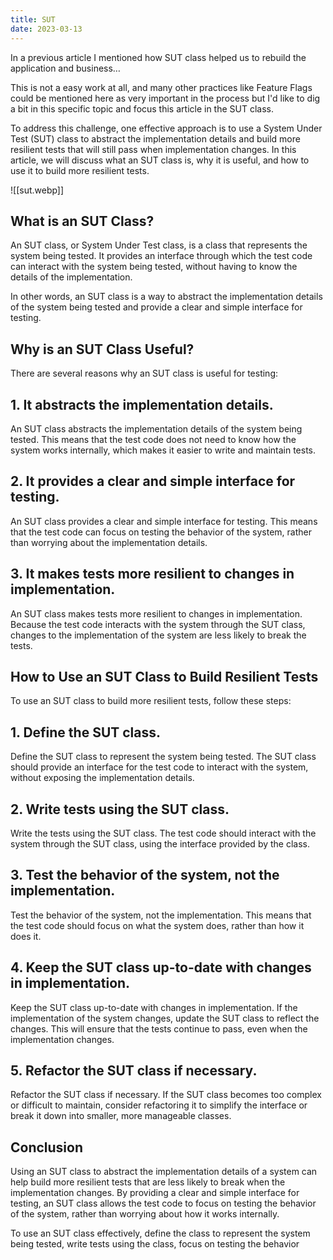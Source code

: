 ```yaml
---
title: SUT
date: 2023-03-13
---
```


In a previous article I mentioned how SUT class helped us to rebuild the application and business…

This is not a easy work at all, and many other practices like Feature Flags could be mentioned here as very important in the process but I'd like to dig a bit in this specific topic and focus this article in the SUT class.

To address this challenge, one effective approach is to use a System Under Test (SUT) class to abstract the implementation details and build more resilient tests that will still pass when implementation changes. In this article, we will discuss what an SUT class is, why it is useful, and how to use it to build more resilient tests.

![[sut.webp]]

## What is an SUT Class?

An SUT class, or System Under Test class, is a class that represents the system being tested. It provides an interface through which the test code can interact with the system being tested, without having to know the details of the implementation.

In other words, an SUT class is a way to abstract the implementation details of the system being tested and provide a clear and simple interface for testing.

## Why is an SUT Class Useful?

There are several reasons why an SUT class is useful for testing:

## 1. It abstracts the implementation details.

An SUT class abstracts the implementation details of the system being tested. This means that the test code does not need to know how the system works internally, which makes it easier to write and maintain tests.

## 2. It provides a clear and simple interface for testing.

An SUT class provides a clear and simple interface for testing. This means that the test code can focus on testing the behavior of the system, rather than worrying about the implementation details.

## 3. It makes tests more resilient to changes in implementation.

An SUT class makes tests more resilient to changes in implementation. Because the test code interacts with the system through the SUT class, changes to the implementation of the system are less likely to break the tests.

## How to Use an SUT Class to Build Resilient Tests

To use an SUT class to build more resilient tests, follow these steps:

## 1. Define the SUT class.

Define the SUT class to represent the system being tested. The SUT class should provide an interface for the test code to interact with the system, without exposing the implementation details.

## 2. Write tests using the SUT class.

Write the tests using the SUT class. The test code should interact with the system through the SUT class, using the interface provided by the class.

## 3. Test the behavior of the system, not the implementation.

Test the behavior of the system, not the implementation. This means that the test code should focus on what the system does, rather than how it does it.

## 4. Keep the SUT class up-to-date with changes in implementation.

Keep the SUT class up-to-date with changes in implementation. If the implementation of the system changes, update the SUT class to reflect the changes. This will ensure that the tests continue to pass, even when the implementation changes.

## 5. Refactor the SUT class if necessary.

Refactor the SUT class if necessary. If the SUT class becomes too complex or difficult to maintain, consider refactoring it to simplify the interface or break it down into smaller, more manageable classes.

## Conclusion

Using an SUT class to abstract the implementation details of a system can help build more resilient tests that are less likely to break when the implementation changes. By providing a clear and simple interface for testing, an SUT class allows the test code to focus on testing the behavior of the system, rather than worrying about how it works internally.

To use an SUT class effectively, define the class to represent the system being tested, write tests using the class, focus on testing the behavior

